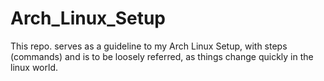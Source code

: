 # Arch_Linux_Setup
This repo. serves as a guideline to my Arch Linux Setup, with steps (commands) and is to be loosely referred, as things change quickly in the linux world.
